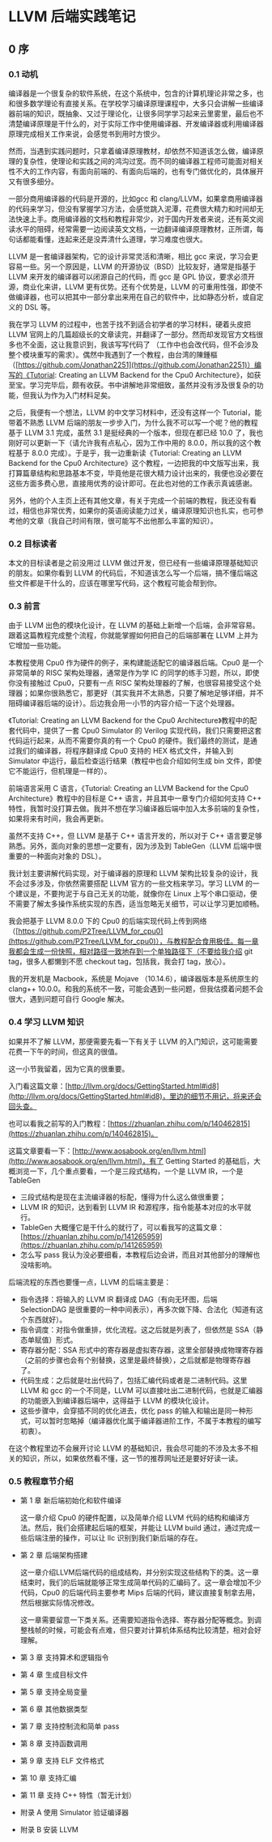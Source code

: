 # LLVM 后端实践笔记

## 0 序

### 0.1 动机

编译器是一个很复杂的软件系统，在这个系统中，包含的计算机理论非常之多，也和很多数学理论有直接关系。在学校学习编译原理课程中，大多只会讲解一些编译器前端的知识，既抽象、又过于理论化，让很多同学学习起来云里雾里，最后也不清楚编译原理是干什么的，对于实际工作中使用编译器、开发编译器或利用编译器原理完成相关工作来说，会感觉书到用时方恨少。

然而，当遇到实践问题时，只拿着编译原理教材，却依然不知道该怎么做，编译原理的复杂性，使理论和实践之间的鸿沟过宽。而不同的编译器工程师可能面对相关性不大的工作内容，有面向前端的、有面向后端的，也有专门做优化的，具体展开又有很多细分。

一部分商用编译器的代码是开源的，比如gcc 和 clang/LLVM，如果拿商用编译器的代码来学习，但没有掌握学习方法，会感觉跳入泥潭，花费很大精力和时间却无法快速上手。商用编译器的文档和教程非常少，对于国内开发者来说，还有英文阅读水平的阻碍，经常需要一边阅读英文文档，一边翻译编译原理教材，正所谓，每句话都能看懂，连起来还是没弄清什么道理，学习难度也很大。

LLVM 是一套编译器架构，它的设计非常灵活和清晰，相比 gcc 来说，学习会更容易一些。另一个原因是，LLVM 的开源协议（BSD）比较友好，通常是指基于 LLVM 来开发的编译器可以闭源自己的代码，而 gcc 是 GPL 协议，要求必须开源，商业化来讲，LLVM 更有优势。还有个优势是，LLVM 的可重用性强，即使不做编译器，也可以把其中一部分拿出来用在自己的软件中，比如静态分析，或自定义的 DSL 等。

我在学习 LLVM 的过程中，也苦于找不到适合初学者的学习材料，硬着头皮把 LLVM 官网上的几篇超级长的文章读完，并翻译了一部分。然而却发现官方文档很多也不全面，这让我意识到，我该写写代码了 （工作中也会改代码，但不会涉及整个模块重写的需求）。偶然中我遇到了一个教程，由台湾的陳鍾樞（[https://github.com/Jonathan2251](https://github.com/Jonathan2251)）编写的《Tutorial: Creating an LLVM Backend for the Cpu0 Architecture》，如获至宝。学习完毕后，颇有收获。书中讲解地非常细致，虽然并没有涉及很复杂的功能，但我认为作为入门材料足矣。

之后，我便有一个想法，LLVM 的中文学习材料中，还没有这样一个 Tutorial，能带着不熟悉 LLVM 后端的朋友一步步入门，为什么我不可以写一个呢？他的教程基于 LLVM 3.1 完成，虽然 3.1 是挺经典的一个版本，但现在都已经 10.0 了，我也刚好可以更新一下（请允许我有点私心，因为工作中用的 8.0.0，所以我的这个教程基于 8.0.0 完成）。于是乎，我一边重新读《Tutorial: Creating an LLVM Backend for the Cpu0 Architecture》这个教程，一边把我的中文版写出来，我打算篇章结构和思路基本不变，毕竟他是花很大精力设计出来的，我便也没必要在这些方面多费心思，直接用优秀的设计即可。在此也对他的工作表示真诚感谢。

另外，他的个人主页上还有其他文章，有关于完成一个前端的教程，我还没有看过，相信也非常优秀，如果你的英语阅读能力过关，编译原理知识也扎实，也可参考他的文章（我自己时间有限，很可能写不出他那么丰富的知识）。



### 0.2 目标读者

本文的目标读者是之前没用过 LLVM 做过开发，但已经有一些编译原理基础知识的朋友。如果你看到 LLVM 的代码后，不知道该怎么写一个后端，搞不懂后端这些文件都是干什么的，应该在哪里写代码，这个教程可能会帮到你。



### 0.3 前言

由于 LLVM 出色的模块化设计，在 LLVM 的基础上新增一个后端，会非常容易。跟着这篇教程完成整个流程，你就能掌握如何把自己的后端部署在 LLVM 上并为它增加一些功能。

本教程使用 Cpu0 作为硬件的例子，来构建能适配它的编译器后端。Cpu0 是一个非常简单的 RISC 架构处理器，通常是作为学 IC 的同学的练手习题，所以，即使你没有接触过 Cpu0，只要有一点 RISC 架构处理器的了解，也很容易接受这个处理器；如果你很熟悉它，那更好（其实我并不太熟悉，只要了解地足够详细，并不阻碍编译器后端的设计）。后边我会用一小节的内容介绍一下这个处理器。

《Tutorial: Creating an LLVM Backend for the Cpu0 Architecture》教程中的配套代码中，提供了一套 Cpu0 Simulator 的 Verilog 实现代码，我们只需要把这套代码运行起来，从而不需要你真的有一个 Cpu0 的硬件。我们最终的测试，是通过我们的编译器，将程序翻译成 Cpu0 支持的 HEX 格式文件，并输入到 Simulator 中运行，最后检查运行结果（教程中也会介绍如何生成 bin 文件，即使它不能运行，但机理是一样的）。

前端语言采用 C 语言，《Tutorial: Creating an LLVM Backend for the Cpu0 Architecture》教程中的目标是 C++ 语言，并且其中一章专门介绍如何支持 C++ 特性，我暂时没打算去做。我并不想在学习编译器后端中加入太多前端的复杂性，如果将来有时间，我会再更新。

虽然不支持 C++，但 LLVM 是基于 C++ 语言开发的，所以对于 C++ 语言要足够熟悉。另外，面向对象的思想一定要有，因为涉及到 TableGen（LLVM 后端中很重要的一种面向对象的 DSL）。

我计划主要讲解代码实现，对于编译器的原理和 LLVM 架构比较复杂的设计，我不会过多涉及，你依然需要搭配 LLVM 官方的一些文档来学习。学习 LLVM 的一个建议是，不要拘泥于与自己无关的功能，就像你在 Linux 上写个串口驱动，便不需要了解太多操作系统实现的东西，适当忽略无关细节，可以让学习更加顺畅。

我会把基于 LLVM 8.0.0 下的 Cpu0 的后端实现代码上传到网络（[https://github.com/P2Tree/LLVM_for_cpu0](https://github.com/P2Tree/LLVM_for_cpu0)），与教程配合食用极佳。每一章我都会生成一份快照，相对路径一致地存到一个单独路径下（不要给我介绍 git tag，很多人都懒到不愿 checkout tag，包括我，我会打 tag，放心）。

我的开发机是 Macbook，系统是 Mojave （10.14.6），编译器版本是系统原生的 clang++ 10.0.0。和我的系统不一致，可能会遇到一些问题，但我估摸着问题不会很大，遇到问题可自行 Google 解决。

### 0.4 学习 LLVM 知识

如果并不了解 LLVM，那便需要先看一下有关于 LLVM 的入门知识，这可能需要花费一下午的时间，但这真的很值。

这一小节我留着，因为它真的很重要。

入门看这篇文章：[http://llvm.org/docs/GettingStarted.html#id8](http://llvm.org/docs/GettingStarted.html#id8)，里边的细节不用记，将来还会回头查。

也可以看我之前写的入门教程：[https://zhuanlan.zhihu.com/p/140462815](https://zhuanlan.zhihu.com/p/140462815)。

这篇文章要看一下：[http://www.aosabook.org/en/llvm.html](http://www.aosabook.org/en/llvm.html)，有了 Getting Started 的基础后，大概浏览一下，几个重点要看，一个是三段式结构，一个是 LLVM IR，一个是 TableGen

- 三段式结构是现在主流编译器的标配，懂得为什么这么做很重要；
- LLVM IR 的知识，达到看到 LLVM IR 和源程序，指令能基本对应的水平就行。
- TableGen 大概懂它是干什么的就行了，可以看我写的这篇文章：[https://zhuanlan.zhihu.com/p/141265959](https://zhuanlan.zhihu.com/p/141265959)
- 怎么写 pass 我认为没必要细看，本教程后边会讲，而且对其他部分的理解也没啥影响。

后端流程的东西也要懂一点，LLVM 的后端主要是：

- 指令选择：将输入的 LLVM IR 翻译成 DAG（有向无环图，后端 SelectionDAG 是很重要的一种中间表示），再多次做下降、合法化（知道有这个东西就好）。
- 指令调度：对指令做重排，优化流程。这之后就是列表了，但依然是 SSA（静态单赋值）形式。
- 寄存器分配：SSA 形式中的寄存器是虚拟寄存器，这里全部替换成物理寄存器（之前的步骤也会有个别替换，这里是最终替换），之后就都是物理寄存器了。
- 代码生成：之后就是吐出代码了，包括汇编代码或者是二进制代码。这里 LLVM 和 gcc 的一个不同是，LLVM 可以直接吐出二进制代码，也就是汇编器的功能嵌入到编译器后端中，这得益于 LLVM 的模块化设计。
- 这些步骤中，会穿插不同的优化进去，优化 pass 的输入和输出是同一种形式，可以暂时忽略掉（编译器优化属于编译器进阶工作，不属于本教程的编写初衷）。

在这个教程里边不会展开讨论 LLVM 的基础知识，我会尽可能的不涉及太多不相关的知识，所以，如果依然看不懂，这一节的推荐网址还是要好好读一读。



### 0.5 教程章节介绍

- 第 1 章 新后端初始化和软件编译

  这一章介绍 Cpu0 的硬件配置，以及简单介绍 LLVM 代码的结构和编译方法。然后，我们会搭建起后端的框架，并能让 LLVM build 通过，通过完成一些后端注册的操作，可以让 llc 识别到我们新后端的存在。

- 第 2 章 后端架构搭建

  这一章介绍LLVM后端代码的组成结构，并分别实现这些结构下的类。这一章结束时，我们的后端就能够正常生成简单代码的汇编码了。这一章会增加不少代码，Cpu0 的后端代码主要参考 Mips 后端的代码，建议直接复制拿去用，然后根据实际情况修改。

  这一章需要留意一下类关系。还需要知道指令选择、寄存器分配等概念。到调整栈帧的时候，可能会有点难，但只要对计算机体系结构比较清楚，相对会好理解。

- 第 3 章 支持算术和逻辑指令

- 第 4 章 生成目标文件

- 第 5 章 支持全局变量

- 第 6 章 其他数据类型

- 第 7 章 支持控制流和简单 pass

- 第 8 章 支持函数调用

- 第 9 章 支持 ELF 文件格式

- 第 10 章 支持汇编

- 第 11 章 支持 C++ 特性（暂无计划）

- 附录 A 使用 Simulator 验证编译器

- 附录 B 安装 LLVM